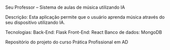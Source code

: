 Seu Professor – Sistema de aulas de música utilizando IA

Descrição:
Esta aplicação permite que o usuário aprenda música através do seu dispositivo utilizando IA.


Tecnologias:
Back-End: Flask
Front-End: React
Banco de dados: MongoDB

Repositório do projeto do curso Prática Profissional em AD
